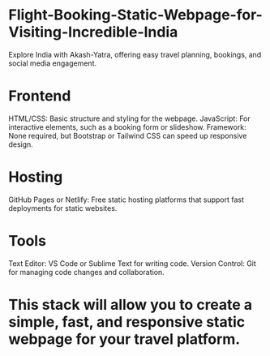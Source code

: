 # Flight-Booking-Static-Webpage-for-Visiting-Incredible-India
Explore India with Akash-Yatra, offering easy travel planning, bookings, and social media engagement.
# Frontend
HTML/CSS: Basic structure and styling for the webpage.
JavaScript: For interactive elements, such as a booking form or slideshow.
Framework: None required, but Bootstrap or Tailwind CSS can speed up responsive design.
# Hosting
GitHub Pages or Netlify: Free static hosting platforms that support fast deployments for static websites.
# Tools
Text Editor: VS Code or Sublime Text for writing code.
Version Control: Git for managing code changes and collaboration.
# This stack will allow you to create a simple, fast, and responsive static webpage for your travel platform.
